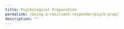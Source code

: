 ```yaml
---
title: Psychological Preparation
permalink: /being-a-resilient-responder/psych-prep/
description: ""
---
```

